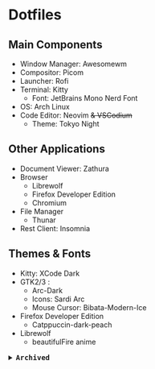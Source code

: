 # Dotfiles


## Main Components

- Window Manager: Awesomewm
- Compositor: Picom
- Launcher: Rofi
- Terminal: Kitty
  - Font: JetBrains Mono Nerd Font
- OS: Arch Linux
- Code Editor: Neovim ~~& VSCodium~~
    - Theme: Tokyo Night

## Other Applications

- Document Viewer: Zathura
- Browser
  - Librewolf
  - Firefox Developer Edition
  - Chromium
- File Manager
  - Thunar
- Rest Client: Insomnia

## Themes & Fonts

- Kitty: XCode Dark
- GTK2/3 :
  - Arc-Dark
  - Icons: Sardi Arc
  - Mouse Cursor: Bibata-Modern-Ice
- Firefox Developer Edition
  - Catppuccin-dark-peach
- Librewolf
  - beautifulFire anime
<details>
<summary><samp><b>Archived</b></samp></summary>
<h2> Screenshot (Old)</h2>
<img src='./other/awesomewm2.png'/>
</details>
 
